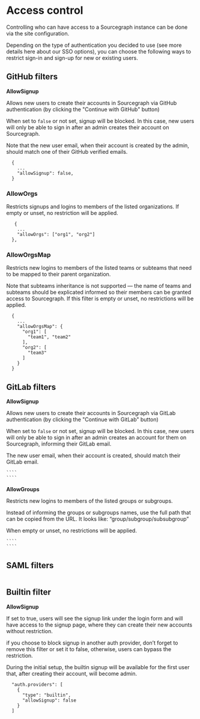 # Access control

Controlling who can have access to a Sourcegraph instance can be done via the site configuration. 

Depending on the type of authentication you decided to use (see more details here about our SSO options), you can choose the following ways to restrict sign-in and sign-up for new or existing users.

## GitHub filters

**AllowSignup**

  Allows new users to create their accounts in Sourcegraph via GitHub authentication (by clicking the "Continue with GitHub" button)
    
  When set to `false` or not set, signup will be blocked. In this case, new users will only be able to sign in after an admin creates their account on Sourcegraph. 
  
  Note that the new user email, when their account is created by the admin, should match one of their GitHub verified emails.


  ````
    {
      ...
      "allowSignup": false,
    }
  ````


### AllowOrgs

  Restricts signups and logins to members of the listed organizations. If empty or unset, no restriction will be applied.

  ````
     {
      ...
      "allowOrgs": ["org1", "org2"] 
    },
  ````
 

### AllowOrgsMap

  Restricts new logins to members of the listed teams or subteams that need to be mapped to their parent organization. 
  
  Note that subteams inheritance is not supported — the name of teams and subteams should be explicated informed so their members can be granted access to Sourcegraph. If this filter is empty or unset, no restrictions will be applied.

  ````
    {
      ... 
      "allowOrgsMap": {
        "org1": [
          "team1", "team2"
        ],
        "org2": [
          "team3"
        ]
      }
    }
  ````


## GitLab filters

**AllowSignup**

  Allows new users to create their accounts in Sourcegraph via GitLab authentication (by clicking the "Continue with GitLab" button)
  
  When set to `false` or not set, signup will be blocked. In this case, new users will only be able to sign in after an admin creates an account for them on Sourcegraph, informing their GitLab email.

  The new user email, when their account is created, should match their GitLab email.

    ````
    ````

**AllowGroups**

  Restricts new logins to members of the listed groups or subgroups. 
  
  Instead of informing the groups or subgroups names, use the full path that can be copied from the URL. It looks like: “group/subgroup/subsubgroup”

  When empty or unset, no restrictions will be applied.

    ````
    ````

## SAML filters 


  ````
  ````
## Builtin filter

   **AllowSignup**

  If set to true, users will see the signup link under the login form and will have access to the signup page, where they can create their new accounts without restriction.

  if you choose to block signup in another auth provider, don’t forget to remove this filter or set it to false, otherwise, users can bypass the restriction. 

  During the initial setup, the builtin signup will be available for the first user that, after creating their account, will become admin.  

  ```
    "auth.providers": [
      {
        "type": "builtin",
        "allowSignup": false
      }
    ]
  ````
